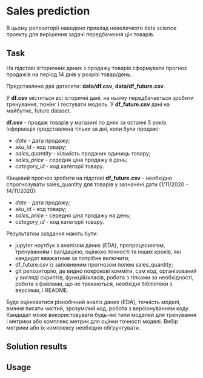 # Sales prediction


В цьому репозиторії наведено приклад невеличкого data science проекту для вирішення задачі передбачення цін товарів.


## Task


На підставі історичних даних з продажу товарів сформувати прогноз продажів на період 14 днів у розрізі товар/день. 

Представлено два датасети: **data/df.csv**, **data/df_future.csv**. 

У **df.csv** містяться всі історичні дані, на ньому передбачається зробити тренування, тюнінг і тестувати модель. У **df_future.csv** дані на майбутнє, future dataset. 

**df.csv** - продаж товарів у магазині по днях за останні 5 років.  Інформація представлена тільки за дні, коли були продажі:
- *date* - дата продажу;
- *sku_id* - код товару;
- *sales_quantity* - кількість проданих одиниць товару;
- *sales_price* - середня ціна продажу в день;
- *category_id* - код категорії товару.

Кінцевий прогноз зробити на підставі **df_future.csv** - необхідно спрогнозувати sales_quantity для товарів у зазначені дати (1/11/2020 - 14/11/2020):
- *date* - дата продажу;
- *sku_id* - код товару;
- *sales_price* - середня ціна продажу на день;
- *category_id* - код категорії товару.

Результатом завдання мають бути:
- jupyter ноутбук з аналізом даних (EDA), препроцесингом, тренуванням і валідацією, оцінкою точності та інших кроків, які кандидат вважатиме за потрібне включити;
- df_future.csv із заповненим прогнозом полем sales_quantity;
- git репозиторію, де видно покрокові комміти, сам код, організований у вигляді скриптів, функцій/класів, робота з гілками за необхідності, робота з файлами, що не трекаються, необхідні бібліотеки з версіями, і README.

Буде оцінюватися різнобічний аналіз даних (EDA), точність моделі, вміння писати чистий, зрозумілий код, робота з версіонуванням коду. Кандидат може використовувати будь-які типи моделей для тренування і метрики або комплекс метрик для оцінки точності моделі. Вибір метрики або їх комплексу необхідно обґрунтувати.


## Solution results


## Usage